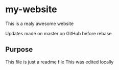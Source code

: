 # my-website

This is a realy awesome website

Updates made on master on GitHub before rebase

## Purpose

This file is just a readme file
This was edited locally
